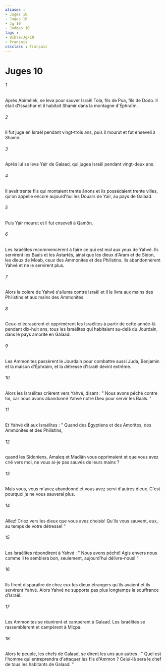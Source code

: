```yaml
---
aliases : 
- Juges 10
- Juges 10
- Jg 10
- Judges 10
tags : 
- Bible/Jg/10
- français
cssclass : français
---
```


# Juges 10

###### 1
Après Abimélek, se leva pour sauver Israël Tola, fils de Pua, fils de Dodo. Il était d'Issachar et il habitait Shamir dans la montagne d'Éphraïm. 
###### 2
Il fut juge en Israël pendant vingt-trois ans, puis il mourut et fut enseveli à Shamir. 
###### 3
Après lui se leva Yaïr de Galaad, qui jugea Israël pendant vingt-deux ans. 
###### 4
Il avait trente fils qui montaient trente ânons et ils possédaient trente villes, qu'on appelle encore aujourd'hui les Douars de Yaïr, au pays de Galaad. 
###### 5
Puis Yaïr mourut et il fut enseveli à Qamôn. 
###### 6
Les Israélites recommencèrent à faire ce qui est mal aux yeux de Yahvé. Ils servirent les Baals et les Astartés, ainsi que les dieux d'Aram et de Sidon, les dieux de Moab, ceux des Ammonites et des Philistins. Ils abandonnèrent Yahvé et ne le servirent plus. 
###### 7
Alors la colère de Yahvé s'alluma contre Israël et il le livra aux mains des Philistins et aux mains des Ammonites. 
###### 8
Ceux-ci écrasèrent et opprimèrent les Israélites à partir de cette année-là pendant dix-huit ans, tous les Israélites qui habitaient au-delà du Jourdain, dans le pays amorite en Galaad. 
###### 9
Les Ammonites passèrent le Jourdain pour combattre aussi Juda, Benjamin et la maison d'Éphraïm, et la détresse d'Israël devint extrême. 
###### 10
Alors les Israélites crièrent vers Yahvé, disant : " Nous avons péché contre toi, car nous avons abandonné Yahvé notre Dieu pour servir les Baals. " 
###### 11
Et Yahvé dit aux Israélites : " Quand des Égyptiens et des Amorites, des Ammonites et des Philistins, 
###### 12
quand les Sidoniens, Amaleq et Madiân vous opprimaient et que vous avez crié vers moi, ne vous ai-je pas sauvés de leurs mains ? 
###### 13
Mais vous, vous m'avez abandonné et vous avez servi d'autres dieux. C'est pourquoi je ne vous sauverai plus. 
###### 14
Allez! Criez vers les dieux que vous avez choisis! Qu'ils vous sauvent, eux, au temps de votre détresse! " 
###### 15
Les Israélites répondirent à Yahvé : " Nous avons péché! Agis envers nous comme il te semblera bon, seulement, aujourd'hui délivre-nous! " 
###### 16
Ils firent disparaître de chez eux les dieux étrangers qu'ils avaient et ils servirent Yahvé. Alors Yahvé ne supporta pas plus longtemps la souffrance d'Israël. 
###### 17
Les Ammonites se réunirent et campèrent à Galaad. Les Israélites se rassemblèrent et campèrent à Miçpa. 
###### 18
Alors le peuple, les chefs de Galaad, se dirent les uns aux autres : " Quel est l'homme qui entreprendra d'attaquer les fils d'Ammon ? Celui-là sera le chef de tous les habitants de Galaad. " 
